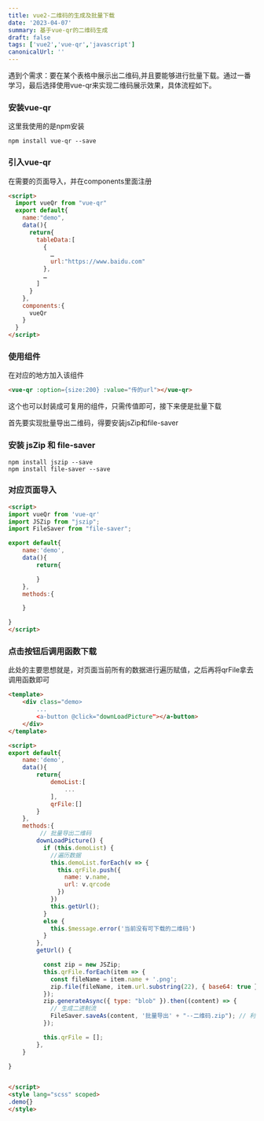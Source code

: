 ```yaml
---
title: vue2-二维码的生成及批量下载
date: '2023-04-07'
summary: 基于vue-qr的二维码生成
draft: false
tags: ['vue2','vue-qr','javascript']
canonicalUrl: ''
---
```

遇到个需求：要在某个表格中展示出二维码,并且要能够进行批量下载。通过一番学习，最后选择使用vue-qr来实现二维码展示效果，具体流程如下。

### 安装vue-qr

这里我使用的是npm安装

```
npm install vue-qr --save
```
### 引入vue-qr

在需要的页面导入，并在components里面注册

```html
<script>
  import vueQr from "vue-qr"
  export default{
    name:"demo",
    data(){
      return{
        tableData:[
          {
            …
            url:"https://www.baidu.com"
          },
          …
        ]
      }
    },
    components:{
      vueQr
    }
  }
</script>

```

### 使用组件

在对应的地方加入该组件

```html
<vue-qr :option={size:200} :value="传的url"></vue-qr>
```

这个也可以封装成可复用的组件，只需传值即可，接下来便是批量下载

首先要实现批量导出二维码，得要安装jsZip和file-saver

### 安装 jsZip 和 file-saver

```
npm install jszip --save
npm install file-saver --save
```

### 对应页面导入

```html
<script>
import vueQr from 'vue-qr'
import JSZip from "jszip";
import FileSaver from "file-saver";

export default{
    name:'demo',
    data(){
        return{

        }
    },
    methods:{

    }

}
</script>
```

### 点击按钮后调用函数下载

此处的主要思想就是，对页面当前所有的数据进行遍历赋值，之后再将qrFile拿去调用函数即可

```html
<template>
    <div class="demo>
        ...
        <a-button @click="downLoadPicture"></a-button>
    </div>
</template>

<script>
export default{
    name:'demo',
    data(){
        return{
            demoList:[
                ...
            ],
            qrFile:[]
        }
    },
    methods:{
         // 批量导出二维码
        downLoadPicture() {
          if (this.demoList) {
            //遍历数据
            this.demoList.forEach(v => {
              this.qrFile.push({
                name: v.name,
                url: v.qrcode
              })
            })
            this.getUrl();
          }
          else {
            this.$message.error('当前没有可下载的二维码')
          }
        },
        getUrl() {

          const zip = new JSZip;
          this.qrFile.forEach(item => {
            const fileName = item.name + '.png';
            zip.file(fileName, item.url.substring(22), { base64: true }); //向zip中添加文件
          });
          zip.generateAsync({ type: "blob" }).then((content) => {
            // 生成二进制流
            FileSaver.saveAs(content, '批量导出' + "--二维码.zip"); // 利用file-saver保存文件
          });

          this.qrFile = [];
        },
    }

}


</script>
<style lang="scss" scoped>
.demo{}
</style>
```

